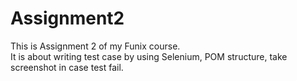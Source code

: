 # Assignment2
This is Assignment 2 of my Funix course.  
It is about writing test case by using Selenium, POM structure, take screenshot in case test fail.  
